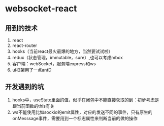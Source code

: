 # websocket-react
## 用到的技术
1. react
2. react-router
3. hooks（当前react最火最爆的地方，当然要试试啦）
4. redux（状态管理，immutable，sure）,也可以考虑mbox
5. 客户端：webSocket，服务端express和ws
6. ui框架用了一点antD
## 开发遇到的坑
1. hooks中，useState里面的值，似乎在闭包中不能直接获取的到：初步考虑是跟当前函数的this有关
2. ws不能使用比如sockio的emit属性，对应的发送不同的事件，只有原生的onMesssage事件，需要用到一个标志属性来判断当前的做的操作
